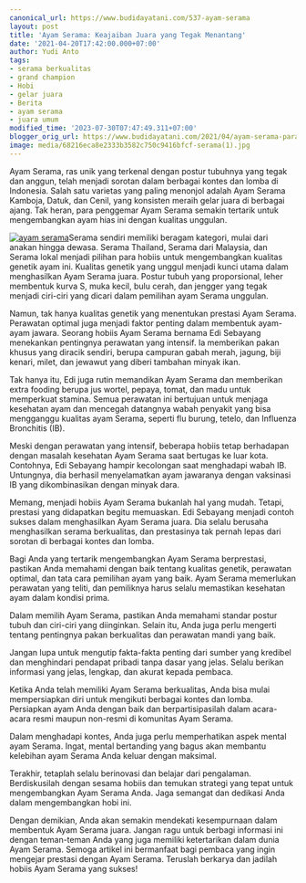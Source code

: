 ```yaml
---
canonical_url: https://www.budidayatani.com/537-ayam-serama
layout: post
title: 'Ayam Serama: Keajaiban Juara yang Tegak Menantang'
date: '2021-04-20T17:42:00.000+07:00'
author: Yudi Anto
tags:
- serama berkualitas
- grand champion
- Hobi
- gelar juara
- Berita
- ayam serama
- juara umum
modified_time: '2023-07-30T07:47:49.311+07:00'
blogger_orig_url: https://www.budidayatani.com/2021/04/ayam-serama-para-juara-itu-selalu-tegak.html
image: media/68216eca8e2333b3582c750c9416bfcf-serama(1).jpg
---
```

Ayam Serama, ras unik yang terkenal dengan postur tubuhnya yang tegak dan anggun, telah menjadi sorotan dalam berbagai kontes dan lomba di Indonesia. Salah satu varietas yang paling menonjol adalah Ayam Serama Kamboja, Datuk, dan Cenil, yang konsisten meraih gelar juara di berbagai ajang. Tak heran, para penggemar Ayam Serama semakin tertarik untuk mengembangkan ayam hias ini dengan kualitas unggulan.

[![ayam serama](https://blogger.googleusercontent.com/img/b/R29vZ2xl/AVvXsEgPoHbImrVtwvUlaXPT6Epky_2x8T8R5ohV_F0zm4tMckAQW0pYfPdEhsrYsXkO5GHumgDBqIZ9mKk3py3lNJ0FC0cv14y_ZzKE-ebBrJyRNrCiRuNTEpWwnpBXwsOwfuYLWK-lQDSAQLqr1PxdLpY8BT0YNnrwxUHQPVqVPdubWpqqei04EBRpjLdwJVQD/w640-h360/serama(1).jpg)](https://blogger.googleusercontent.com/img/b/R29vZ2xl/AVvXsEgPoHbImrVtwvUlaXPT6Epky_2x8T8R5ohV_F0zm4tMckAQW0pYfPdEhsrYsXkO5GHumgDBqIZ9mKk3py3lNJ0FC0cv14y_ZzKE-ebBrJyRNrCiRuNTEpWwnpBXwsOwfuYLWK-lQDSAQLqr1PxdLpY8BT0YNnrwxUHQPVqVPdubWpqqei04EBRpjLdwJVQD/s2133/serama(1).jpg)Serama sendiri memiliki beragam kategori, mulai dari anakan hingga dewasa. Serama Thailand, Serama dari Malaysia, dan Serama lokal menjadi pilihan para hobiis untuk mengembangkan kualitas genetik ayam ini. Kualitas genetik yang unggul menjadi kunci utama dalam menghasilkan Ayam Serama juara. Postur tubuh yang proporsional, leher membentuk kurva S, muka kecil, bulu cerah, dan jengger yang tegak menjadi ciri-ciri yang dicari dalam pemilihan ayam Serama unggulan.

Namun, tak hanya kualitas genetik yang menentukan prestasi Ayam Serama. Perawatan optimal juga menjadi faktor penting dalam membentuk ayam-ayam jawara. Seorang hobiis Ayam Serama bernama Edi Sebayang menekankan pentingnya perawatan yang intensif. Ia memberikan pakan khusus yang diracik sendiri, berupa campuran gabah merah, jagung, biji kenari, milet, dan jewawut yang diberi tambahan minyak ikan.

Tak hanya itu, Edi juga rutin memandikan Ayam Serama dan memberikan extra fooding berupa jus wortel, pepaya, tomat, dan madu untuk memperkuat stamina. Semua perawatan ini bertujuan untuk menjaga kesehatan ayam dan mencegah datangnya wabah penyakit yang bisa mengganggu kualitas ayam Serama, seperti flu burung, tetelo, dan Influenza Bronchitis (IB).

Meski dengan perawatan yang intensif, beberapa hobiis tetap berhadapan dengan masalah kesehatan Ayam Serama saat bertugas ke luar kota. Contohnya, Edi Sebayang hampir kecolongan saat menghadapi wabah IB. Untungnya, dia berhasil menyelamatkan ayam jawaranya dengan vaksinasi IB yang dikombinasikan dengan minyak dara.

Memang, menjadi hobiis Ayam Serama bukanlah hal yang mudah. Tetapi, prestasi yang didapatkan begitu memuaskan. Edi Sebayang menjadi contoh sukses dalam menghasilkan Ayam Serama juara. Dia selalu berusaha menghasilkan serama berkualitas, dan prestasinya tak pernah lepas dari sorotan di berbagai kontes dan lomba.

Bagi Anda yang tertarik mengembangkan Ayam Serama berprestasi, pastikan Anda memahami dengan baik tentang kualitas genetik, perawatan optimal, dan tata cara pemilihan ayam yang baik. Ayam Serama memerlukan perawatan yang teliti, dan pemiliknya harus selalu memastikan kesehatan ayam dalam kondisi prima.

Dalam memilih Ayam Serama, pastikan Anda memahami standar postur tubuh dan ciri-ciri yang diinginkan. Selain itu, Anda juga perlu mengerti tentang pentingnya pakan berkualitas dan perawatan mandi yang baik. 

Jangan lupa untuk mengutip fakta-fakta penting dari sumber yang kredibel dan menghindari pendapat pribadi tanpa dasar yang jelas. Selalu berikan informasi yang jelas, lengkap, dan akurat kepada pembaca.

Ketika Anda telah memiliki Ayam Serama berkualitas, Anda bisa mulai mempersiapkan diri untuk mengikuti berbagai kontes dan lomba. Persiapkan ayam Anda dengan baik dan berpartisipasilah dalam acara-acara resmi maupun non-resmi di komunitas Ayam Serama.

Dalam menghadapi kontes, Anda juga perlu memperhatikan aspek mental ayam Serama. Ingat, mental bertanding yang bagus akan membantu kelebihan ayam Serama Anda keluar dengan maksimal.

Terakhir, tetaplah selalu berinovasi dan belajar dari pengalaman. Berdiskusilah dengan sesama hobiis dan temukan strategi yang tepat untuk mengembangkan Ayam Serama Anda. Jaga semangat dan dedikasi Anda dalam mengembangkan hobi ini.

Dengan demikian, Anda akan semakin mendekati kesempurnaan dalam membentuk Ayam Serama juara. Jangan ragu untuk berbagi informasi ini dengan teman-teman Anda yang juga memiliki ketertarikan dalam dunia Ayam Serama. Semoga artikel ini bermanfaat bagi pembaca yang ingin mengejar prestasi dengan Ayam Serama. Teruslah berkarya dan jadilah hobiis Ayam Serama yang sukses!

